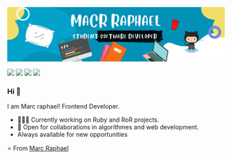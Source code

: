 <img src="./images/banner1.png">

[<img src="https://img.shields.io/badge/twitter-%231DA1F2.svg?&style=for-the-badge&logo=twitter&logoColor=white" />](https://twiter.com/@MarcRaphael20)  [<img src="https://img.shields.io/badge/linkedin-%230077B5.svg?&style=for-the-badge&logo=linkedin&logoColor=white" />](https://www.linkedin.com/in/marc-raphael12/) [<img src = "https://img.shields.io/badge/figma-%23E4405F.svg?&style=for-the-badge&logo=figma&logoColor=white">](https://www.figma.com/@Marcraphael) [<img src="https://img.shields.io/badge/angellist-%231DA1F2.svg?&style=for-the-badge&logo=angellist&logoColor=white" />](https://angel.co/u/marc-raphael12)

### Hi 👋
I am Marc raphael! Frontend Developer.
- 👨🏽‍💻 Currently working on Ruby and RoR projects.
- 🤝 Open for collaborations in algorithmes and web development.
- Always available for new opportunities
<!-- 🌐 Take a loot at my [porfolio website](https://portofolio.marcraphael.repl.co/) to learn more about myself.-->

⭐ From [Marc Raphael](https://github.com/Marcraphael12)
